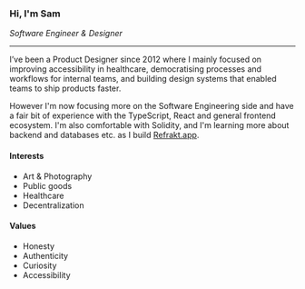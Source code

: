 ### Hi, I'm Sam
_Software Engineer & Designer_

---

I’ve been a Product Designer since 2012 where I mainly focused on improving accessibility in healthcare, democratising processes and workflows for internal teams, and building design systems that enabled teams to ship products faster.

However I'm now focusing more on the Software Engineering side and have a fair bit of experience with the TypeScript, React and general frontend ecosystem. I'm also comfortable with Solidity, and I'm learning more about backend and databases etc. as I build [Refrakt.app](https://refrakt.app).

#### Interests
- Art & Photography
- Public goods
- Healthcare
- Decentralization

#### Values
- Honesty
- Authenticity
- Curiosity
- Accessibility
